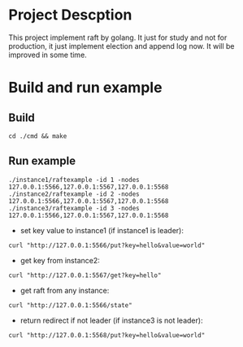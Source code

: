 # Project Descption
This project implement raft by golang. It just for study and not for production, it just implement election and append log now.
It will be improved in some time.

# Build and run example
## Build
`cd ./cmd && make`
## Run example
```
./instance1/raftexample -id 1 -nodes 127.0.0.1:5566,127.0.0.1:5567,127.0.0.1:5568
./instance2/raftexample -id 2 -nodes 127.0.0.1:5566,127.0.0.1:5567,127.0.0.1:5568
./instance3/raftexample -id 3 -nodes 127.0.0.1:5566,127.0.0.1:5567,127.0.0.1:5568
```

- set key value to instance1 (if instance1 is leader):

`curl "http://127.0.0.1:5566/put?key=hello&value=world"`

- get key from instance2:

`curl "http://127.0.0.1:5567/get?key=hello"`

- get raft from any instance:

`curl "http://127.0.0.1:5566/state"`

- return redirect if not leader (if instance3 is not leader):

`curl "http://127.0.0.1:5568/put?key=hello&value=world"`




